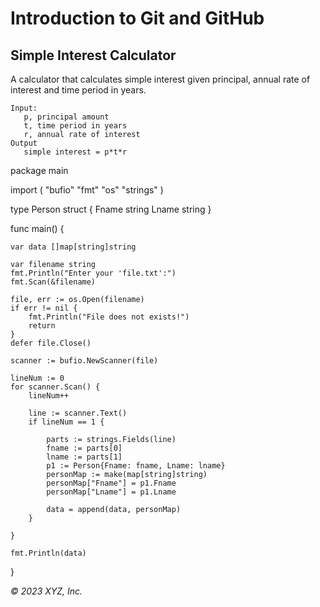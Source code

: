 # Introduction to Git and GitHub

## Simple Interest Calculator

A calculator that calculates simple interest given principal, annual rate of interest and time period in years.

```
Input:
   p, principal amount
   t, time period in years
   r, annual rate of interest
Output
   simple interest = p*t*r
```

package main

import (
	"bufio"
	"fmt"
	"os"
	"strings"
)

type Person struct {
	Fname string
	Lname string
}

func main() {

	var data []map[string]string

	var filename string
	fmt.Println("Enter your 'file.txt':")
	fmt.Scan(&filename)

	file, err := os.Open(filename)
	if err != nil {
		fmt.Println("File does not exists!")
		return
	}
	defer file.Close()

	scanner := bufio.NewScanner(file)

	lineNum := 0
	for scanner.Scan() {
		lineNum++

		line := scanner.Text()
		if lineNum == 1 {

			parts := strings.Fields(line)
			fname := parts[0]
			lname := parts[1]
			p1 := Person{Fname: fname, Lname: lname}
			personMap := make(map[string]string)
			personMap["Fname"] = p1.Fname
			personMap["Lname"] = p1.Lname

			data = append(data, personMap)
		}

	}

	fmt.Println(data)

}


_© 2023 XYZ, Inc._
